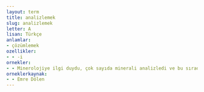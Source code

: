 ```yaml
---
layout: term
title: analizlemek
slug: analizlemek
letter: A
lisan: Türkçe
anlamlar:
- çözümlemek
ozellikler:
- - -i
ornekler:
- - Minerolojiye ilgi duydu, çok sayıda minerali analizledi ve bu sırada seryum elementini buldu.
orneklerkaynak:
- - Emre Dölen
---
```

